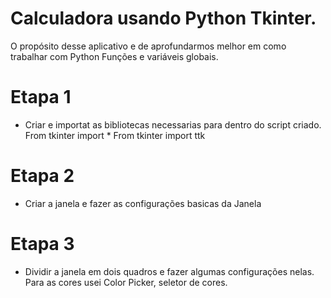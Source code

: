 # Calculadora usando Python Tkinter.
O propósito desse aplicativo e de aprofundarmos melhor em como trabalhar com Python Funções e variáveis globais.

# Etapa 1
- Criar e importat as bibliotecas necessarias para dentro do script criado.
From tkinter import *
From tkinter import ttk

# Etapa 2
- Criar a janela e fazer as configurações basicas da Janela

# Etapa 3
- Dividir a janela em dois quadros e fazer algumas configurações nelas.
Para as cores usei Color Picker, seletor de cores.
